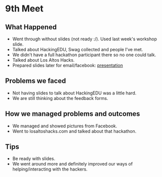 # 9th Meet

## What Happened

- Went through without slides (not ready :/). Used last week's workshop slide.
- Talked about HackingEDU, Swag collected and people I've met.
- We didn't have a full hackathon participant there so no one could talk.
- Talked about Los Altos Hacks.
- Prepared slides later for email/facebook:
  [presentation](https://github.com/SMHS-Programming/club/blob/4b60a735e2315cdd309adbf0a06045af71830aec/meetings/10_26_Meeting_IX.pdf)

## Problems we faced

- Not having slides to talk about HackingEDU was a little hard.
- We are still thinking about the feedback forms.

## How we managed problems and outcomes

- We managed and showed pictures from Facebook.
- Went to losaltoshacks.com and talked about that hackathon.

## Tips

- Be ready with slides.
- We went around more and definitely improved our ways of helping/interacting
  with the hackers.
